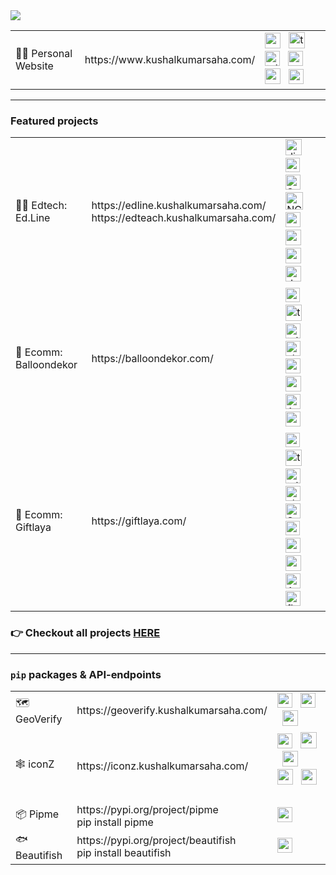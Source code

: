 <img src="https://imgur.com/VYDC77Z.png"/>
<table>
 <tr>
    <td>👨‍💼 Personal Website</td>
    <td>https://www.kushalkumarsaha.com/</td>
    <td>
      <!-- astro -->        <img style="height:25px" title="astro" src="https://github.com/marwin1991/profile-technology-icons/assets/54946572/397c0300-2e47-464e-81eb-6e991c9255fc" /> &nbsp;
      <!-- ts -->           <img style="height:26px" title="typescript" src="https://user-images.githubusercontent.com/25181517/183890598-19a0ac2d-e88a-4005-a8df-1ee36782fde1.png"/> &nbsp;
      <!-- tailwind -->     <img style="height:24px" title="tailwind" src="https://user-images.githubusercontent.com/25181517/202896760-337261ed-ee92-4979-84c4-d4b829c7355d.png"/> &nbsp;
      <!-- node -->         <img style="height:24px" title="nodeJS" src="https://github.com/bcd-kushal/Kushal-Kumar/assets/96081625/3e08afee-1aeb-4f78-ae89-f883f31b4731"/> &nbsp;
      <!-- express -->      <img style="height:25px" title="express" src="https://i.imgur.com/fZXQgWk.png" title="source: imgur.com" /> &nbsp;
      <!-- supabase -->     <img style="height:24px" title="supabase" src="https://i.imgur.com/h56M3eS.png" title="source: imgur.com" /> &nbsp;
    </td>
  </tr>

</table>

<hr>

### Featured projects

<table>
  <tr>
    <td>👩‍🎓 Edtech: Ed.Line</td>
    <td>https://edline.kushalkumarsaha.com/<br>https://edteach.kushalkumarsaha.com/</td>
    <td>
      <!-- django -->    <img style="height:26px" title="django" src="https://github.com/marwin1991/profile-technology-icons/assets/62091613/9bf5650b-e534-4eae-8a26-8379d076f3b4" /> &nbsp;
      <!-- js -->        <img style="height:23px" title="javascript" src="https://user-images.githubusercontent.com/25181517/117447155-6a868a00-af3d-11eb-9cfe-245df15c9f3f.png"/> &nbsp;
      <!-- sass -->      <img style="height:24px" title="SCSS" src="https://github.com/bcd-kushal/Kushal-Kumar/assets/96081625/c95ea671-8b33-41c9-a269-adf4d172f9cf"/> &nbsp;
      <!-- nginx -->     <img style="height:28px" title="NGINX" src="https://download.logo.wine/logo/Nginx/Nginx-Logo.wine.png"/> &nbsp;
      <!-- sqlite -->    <img style="height:24px" title="sqlite" src="https://github.com/marwin1991/profile-technology-icons/assets/136815194/82df4543-236b-4e45-9604-5434e3faab17"/> &nbsp;
      <!-- redis -->     <img style="height:25px" title="redis" src="https://user-images.githubusercontent.com/25181517/182884894-d3fa6ee0-f2b4-4960-9961-64740f533f2a.png"/> &nbsp;
      <!-- mongo -->     <img style="height:25px" title="mongo" src="https://user-images.githubusercontent.com/25181517/182884177-d48a8579-2cd0-447a-b9a6-ffc7cb02560e.png"/> &nbsp;
      <!-- docker -->    <img style="height:25px" title="docker" src="https://user-images.githubusercontent.com/25181517/117207330-263ba280-adf4-11eb-9b97-0ac5b40bc3be.png"/> &nbsp;
    </td>
  </tr>

 <tr>
    <td>🎈 Ecomm: Balloondekor</td>
    <td>https://balloondekor.com/</td>
    <td>
      <!-- next -->        <img style="height:23px" title="nextJS" src="https://github.com/marwin1991/profile-technology-icons/assets/136815194/5f8c622c-c217-4649-b0a9-7e0ee24bd704"/> &nbsp;
      <!-- ts -->          <img style="height:26px" title="typescript" src="https://user-images.githubusercontent.com/25181517/183890598-19a0ac2d-e88a-4005-a8df-1ee36782fde1.png"/> &nbsp;
      <!-- tailwind -->    <img style="height:24px" title="tailwind" title="tailwind" src="https://user-images.githubusercontent.com/25181517/202896760-337261ed-ee92-4979-84c4-d4b829c7355d.png"/> &nbsp;
      <!-- shadcn/ui -->   <img style="height:24px" title="shadcn/ui" title="shadcn/ui" src="https://avatars.githubusercontent.com/u/139895814?s=200&v=4"/> &nbsp;
      <!-- mongoose -->    <img style="height:24px" title="mongoose" src="https://github.com/bcd-kushal/balloondekor/assets/96081625/d0ac9ce9-fa48-4415-a0b6-8e7520116d38"/> &nbsp;
      <!-- mongo -->       <img style="height:25px" title="mongo" src="https://user-images.githubusercontent.com/25181517/182884177-d48a8579-2cd0-447a-b9a6-ffc7cb02560e.png"/> &nbsp;
      <!-- aws -->         <img style="height:24px" title="AWS" src="https://github.com/bcd-kushal/balloondekor/assets/96081625/0204e275-62bf-4d2a-9bbb-dc23c9b6d4d6"/> &nbsp;
      <!-- vercel -->      <img style="height:24px" title="vercel" src="https://assets.vercel.com/image/upload/front/favicon/vercel/180x180.png"/> &nbsp;
    </td>
  </tr>

  <tr>
    <td>🎁 Ecomm: Giftlaya</td>
    <td>https://giftlaya.com/</td>
    <td>
      <!-- next -->        <img style="height:23px" title="nextJS" src="https://github.com/marwin1991/profile-technology-icons/assets/136815194/5f8c622c-c217-4649-b0a9-7e0ee24bd704"/> &nbsp;
      <!-- ts -->          <img style="height:26px" title="typescript" src="https://user-images.githubusercontent.com/25181517/183890598-19a0ac2d-e88a-4005-a8df-1ee36782fde1.png"/> &nbsp;
      <!-- tailwind -->    <img style="height:24px" title="tailwind" title="tailwind" src="https://user-images.githubusercontent.com/25181517/202896760-337261ed-ee92-4979-84c4-d4b829c7355d.png"/> &nbsp;      
      <!-- shadcn/ui -->   <img style="height:24px" title="shadcn/ui" title="shadcn/ui" src="https://avatars.githubusercontent.com/u/139895814?s=200&v=4"/> &nbsp;
      <!-- scss -->        <img style="height:24px" title="SCSS" src="https://github.com/bcd-kushal/Kushal-Kumar/assets/96081625/c95ea671-8b33-41c9-a269-adf4d172f9cf"/> &nbsp;
      <!-- redux -->       <img style="height:23px" title="redux" src="https://user-images.githubusercontent.com/25181517/187896150-cc1dcb12-d490-445c-8e4d-1275cd2388d6.png"/> &nbsp;
      <!-- mongoose -->    <img style="height:24px" title="mongoose" src="https://github.com/bcd-kushal/balloondekor/assets/96081625/d0ac9ce9-fa48-4415-a0b6-8e7520116d38"/> &nbsp;
      <!-- mongo -->       <img style="height:25px" title="mongo" src="https://user-images.githubusercontent.com/25181517/182884177-d48a8579-2cd0-447a-b9a6-ffc7cb02560e.png"/> &nbsp;
      <!-- aws -->         <img style="height:24px" title="AWS" src="https://github.com/bcd-kushal/balloondekor/assets/96081625/0204e275-62bf-4d2a-9bbb-dc23c9b6d4d6"/> &nbsp;
      <!-- figma -->       <img style="height:24px" title="figma" src="https://user-images.githubusercontent.com/25181517/189715289-df3ee512-6eca-463f-a0f4-c10d94a06b2f.png"/> &nbsp;
    </td>
  </tr>
</table>

### 👉 Checkout all projects [HERE](https://portfolio.kushalkumarsaha.com/work)

<hr>

### `pip` packages & API-endpoints

<table>
  <tr>
    <td>🗺️ GeoVerify</td>
    <td>https://geoverify.kushalkumarsaha.com/</td>
    <td>
      <!-- python -->        <img style="height:24px" src="https://github.com/bcd-kushal/Kushal-Kumar/assets/96081625/47879a68-68eb-4289-b2fa-858cccfe482e"/> &nbsp;
      <!-- flask -->         <img style="height:24px" src="https://github.com/bcd-kushal/Kushal-Kumar/assets/96081625/20a11017-9e2b-45f2-ae6e-d8d38e0058b0"/> &nbsp;
      <!-- railway -->       <img style="height:25px" src="https://railway.app/brand/logo-light.png"/> &nbsp;
    </td>
  </tr>

  <tr>
    <td>🕸️ iconZ</td>
    <td>https://iconz.kushalkumarsaha.com/</td>
    <td>
      <!-- node -->          <img style="height:24px" src="https://github.com/bcd-kushal/Kushal-Kumar/assets/96081625/3e08afee-1aeb-4f78-ae89-f883f31b4731"/> &nbsp;
      <!-- ts -->            <img style="height:26px" src="https://user-images.githubusercontent.com/25181517/183890598-19a0ac2d-e88a-4005-a8df-1ee36782fde1.png"/> &nbsp;
      <!-- express -->       <img style="height:25px" src="https://i.imgur.com/fZXQgWk.png" title="source: imgur.com" /> &nbsp;
      <!-- railway -->       <img style="height:25px" src="https://railway.app/brand/logo-light.png"/> &nbsp;
      <!-- docker -->        <img style="height:25px" src="https://user-images.githubusercontent.com/25181517/117207330-263ba280-adf4-11eb-9b97-0ac5b40bc3be.png"/> &nbsp;
    </td>
  </tr>
  
  <tr>
    <td>📦 Pipme</td>
    <td>https://pypi.org/project/pipme <br> pip install pipme</td>
    <td>
      <!-- python -->        <img style="height:24px" src="https://github.com/bcd-kushal/Kushal-Kumar/assets/96081625/47879a68-68eb-4289-b2fa-858cccfe482e"/> &nbsp;
    </td>
  </tr>

  <tr>
    <td>🐟 Beautifish</td>
    <td>https://pypi.org/project/beautifish <br> pip install beautifish</td>
    <td>
      <!-- python -->        <img style="height:24px" src="https://github.com/bcd-kushal/Kushal-Kumar/assets/96081625/47879a68-68eb-4289-b2fa-858cccfe482e"/> &nbsp;
    </td>
  </tr>

</table>
